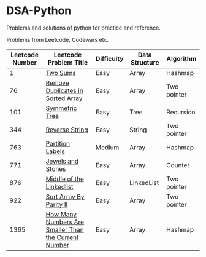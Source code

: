 # DSA-Python
Problems and solutions of python for practice and reference.

Problems from Leetcode, Codewars etc.

Leetcode Number | Leetcode Problem Title | Difficulty | Data Structure | Algorithm
---|-------------------|-----------------|-----------------|--------------
1 | [Two Sums](https://github.com/Thaarik/DSA-Python/blob/main/leetcode/1_Two_sums.py) | Easy | Array | Hashmap
76 | [Remove Duplicates in Sorted Array](https://github.com/Thaarik/DSA-Python/blob/main/leetcode/26_Remove_duplicates_from_sorted_array.py) | Easy | Array | Two pointer
101 | [Symmetric Tree](https://github.com/Thaarik/DSA-Python/blob/main/leetcode/101_Symmetric_tree.py) | Easy | Tree | Recursion
344 | [Reverse String](https://github.com/Thaarik/DSA-Python/blob/main/leetcode/344_reverse_strings.py) | Easy | String | Two pointer
763 | [Partition Labels](https://github.com/Thaarik/DSA-Python/blob/main/leetcode/763_Partition_labels.py) | Medium | Array | Hashmap
771 | [Jewels and Stones](https://github.com/Thaarik/DSA-Python/blob/main/leetcode/771_Jewels_and_Stones.py) | Easy | Array | Counter
876 | [Middle of the Linkedlist](https://github.com/Thaarik/DSA-Python/blob/main/leetcode/876_middle_of_linkedlist.py) | Easy | LinkedList | Two pointer
922 | [Sort Array By Parity II](https://github.com/Thaarik/DSA-Python/blob/main/leetcode/922_Sort_Array_By_Parity_II.py) | Easy | Array | Two pointer
1365 | [How Many Numbers Are Smaller Than the Current Number](https://github.com/Thaarik/DSA-Python/blob/main/leetcode/1365_how_many_numbers_are_smaller_than_the_current_number.py) | Easy | Array | Hashmap


